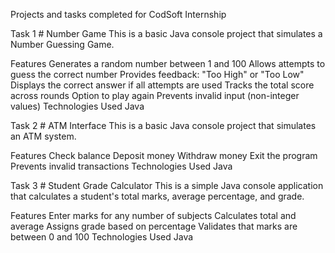 Projects and tasks completed for CodSoft Internship

Task 1 # Number Game
This is a basic Java console project that simulates a Number Guessing Game.

Features
Generates a random number between 1 and 100
Allows attempts to guess the correct number
Provides feedback: "Too High" or "Too Low"
Displays the correct answer if all attempts are used
Tracks the total score across rounds
Option to play again
Prevents invalid input (non-integer values)
Technologies Used
Java

Task 2 # ATM Interface
This is a basic Java console project that simulates an ATM system.

Features
Check balance
Deposit money
Withdraw money
Exit the program
Prevents invalid transactions
Technologies Used
Java

Task 3 # Student Grade Calculator
This is a simple Java console application that calculates a student's total marks, average percentage, and grade.

Features
Enter marks for any number of subjects
Calculates total and average
Assigns grade based on percentage
Validates that marks are between 0 and 100
Technologies Used
Java

